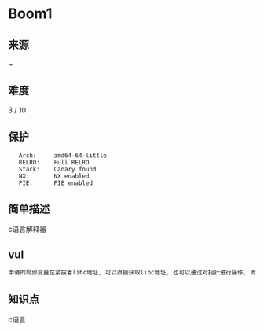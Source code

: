 # Boom1

## 来源
~


## 难度

3 / 10

## 保护

 ```
    Arch:     amd64-64-little
    RELRO:    Full RELRO
    Stack:    Canary found
    NX:       NX enabled
    PIE:      PIE enabled
 ```

## 简单描述

c语言解释器

## vul

```c
申请的局部变量在紧挨着libc地址, 可以直接获取libc地址, 也可以通过对指针进行操作, 直接写入目标内存
```



## 知识点

c语言

